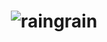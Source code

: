 <h1 align="center">
    <img align="center" src="https://raw.githubusercontent.com/raingrain/favicon/master/raingrain.png" alt="raingrain" />
</h1>
